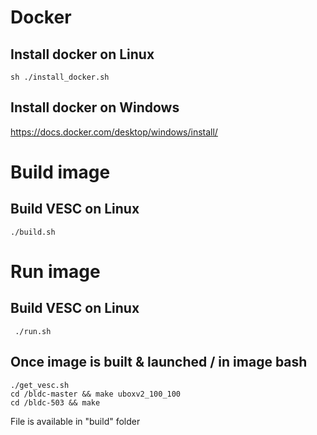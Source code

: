 # Docker

## Install docker on Linux
```
sh ./install_docker.sh
``` 

## Install docker on Windows

https://docs.docker.com/desktop/windows/install/

# Build image

## Build VESC on Linux
```
./build.sh
``` 

# Run image

## Build VESC on Linux
```
 ./run.sh
``` 

## Once image is built & launched / in image bash

```
./get_vesc.sh
cd /bldc-master && make uboxv2_100_100
cd /bldc-503 && make
``` 
File is available in "build" folder
